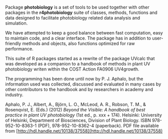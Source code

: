 Package __photobiology__ is a set of tools to be used together with other packages in the __r4photobiology__ suite of classes, methods, functions and data designed to facilitate photobiology related data analysis and simulation.

We have attempted to keep a good balance between fast computation, easy to maintain code, and a clear interface. The package has in addition to user-friendly methods and objects, also functions optimized for raw performance.

This suite of R packages started as a rewrite of the package UVcalc that was developed as a companion to a handbook of methods in plant UV photobiology writen within the COST Action FA0906 UV4growth. 

The programming has been done until now by P. J. Aphalo, but the information used was collected, discussed and evaluated in many cases by other contributors to the handbook and by researchers in academy and industry.

Aphalo, P. J., Albert, A., Björn, L. O., McLeod, A. R., Robson, T. M., & Rosenqvist, E. (Eds.) (2012) _Beyond the Visible: A handbook of best practice in plant UV photobiology_ (1st ed., p. xxx + 174). Helsinki: University of Helsinki, Department of Biosciences, Division of Plant Biology. ISBN 978-952-10-8363-1 (PDF), 978-952-10-8362-4 (paperback). PDF file available from [http://hdl.handle.net/10138/37558](http://hdl.handle.net/10138/37558)


